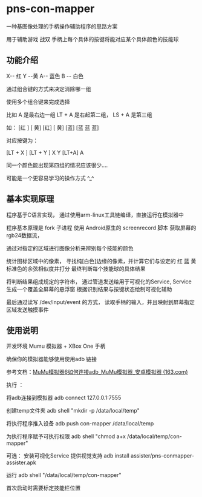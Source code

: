 # pns-con-mapper
一种基图像处理的手柄操作辅助程序的思路方案

用于辅助游戏 战双
手柄上每个具体的按键将能对应某个具体颜色的技能球

## 功能介绍

X-- 红 Y --黄 A-- 蓝色 B -- 白色

通过组合键的方式来决定消除哪一组

使用多个组合键来完成选择

比如 A 是最右边一组 LT + A 是右起第二组， LS + A 是第三组

如：
[红 ] [ 黄] [红] [ 黄] [蓝] [蓝 蓝 蓝]

对应按键为：

[LT + X ] [LT + Y ]  X  Y   [LT+A] A


同一个颜色能出现第四组的情况应该很少....

可能是一个更容易学习的操作方式 ^_^



## 基本实现原理

程序基于C语言实现， 通过使用arm-linux工具链编译，直接运行在模拟器中

程序基本原理是
fork 子进程 使用 Android原生的 screenrecord 脚本 获取屏幕的rgb24数据流，

通过对指定的区域进行图像分析来辨别每个技能的颜色

统计图标区域中的像素， 寻找纯[白色]边缘的像素，并计算它们与设定的 红 蓝 黄 标准色的余弦相似度并打分
最终判断每个技能球的具体结果

将判断结果组成规定的字符串， 通过管道发送给用于可视化的Service, Service 生成一个覆盖全屏幕的悬浮窗
根据识别结果与按键状态绘制可视化辅助

最后通过读写 /dev/input/event 的方式， 读取手柄的输入，并且映射到屏幕指定区域发送触摸事件


## 使用说明

开发环境 Mumu 模拟器 + XBox One 手柄

确保你的模拟器能够使用使用adb 链接

参考文档：[MuMu模拟器6如何连接adb_MuMu模拟器_安卓模拟器 (163.com)](https://mumu.163.com/help/20210531/35047_951108.html)

执行 ：

将adb连接到模拟器
adb connect 127.0.0.1:7555

创建temp文件夹
adb shell "mkdir -p  /data/local/temp"

将执行程序推入设备
adb push con-mapper  /data/local/temp

为执行程序赋予可执行权限
adb shell \"chmod a+x /data/local/temp/con-mapper"

可选：
安装可视化Service 提供视觉支持
adb install assister/pns-conmapper-assister.apk


运行
adb shell "/data/local/temp/con-mapper"


首次启动时需要标定技能栏位置





